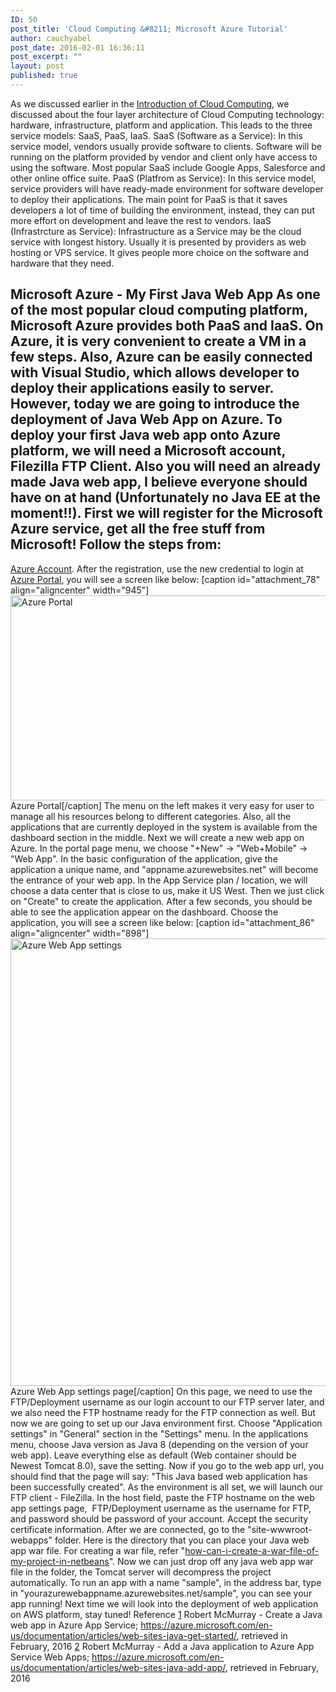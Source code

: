 ```yaml
---
ID: 50
post_title: 'Cloud Computing &#8211; Microsoft Azure Tutorial'
author: cauchyabel
post_date: 2016-02-01 16:36:11
post_excerpt: ""
layout: post
published: true
---
```

As we discussed earlier in the [Introduction of Cloud Computing][1], we discussed about the four layer architecture of Cloud Computing technology: hardware, infrastructure, platform and application. This leads to the three service models: SaaS, PaaS, IaaS. SaaS (Software as a Service): In this service model, vendors usually provide software to clients. Software will be running on the platform provided by vendor and client only have access to using the software. Most popular SaaS include Google Apps, Salesforce and other online office suite. PaaS (Platfrom as Service): In this service model, service providers will have ready-made environment for software developer to deploy their applications. The main point for PaaS is that it saves developers a lot of time of building the environment, instead, they can put more effort on development and leave the rest to vendors. IaaS (Infrastrcture as Service): Infrastructure as a Service may be the cloud service with longest history. Usually it is presented by providers as web hosting or VPS service. It gives people more choice on the software and hardware that they need. 
## Microsoft Azure - My First Java Web App As one of the most popular cloud computing platform, Microsoft Azure provides both PaaS and IaaS. On Azure, it is very convenient to create a VM in a few steps. Also, Azure can be easily connected with Visual Studio, which allows developer to deploy their applications easily to server. However, today we are going to introduce the deployment of Java Web App on Azure. To deploy your first Java web app onto Azure platform, we will need a Microsoft account, Filezilla FTP Client. Also you will need an already made Java web app, I believe everyone should have on at hand (Unfortunately no Java EE at the moment!!). First we will register for the Microsoft Azure service, get all the free stuff from Microsoft! Follow the steps from: 

<a href="https://account.windowsazure.com/Home/Index" target="_blank">Azure Account</a>. After the registration, use the new credential to login at <a href="http://portal.azure.com" target="_blank">Azure Portal</a>, you will see a screen like below: [caption id="attachment_78" align="aligncenter" width="945"]<img class="size-large wp-image-78" src="http://cauchyabel.me/wp-content/uploads/2016/02/QQ截图20160214155153-1024x355.png" alt="Azure Portal" width="945" height="328" /> Azure Portal[/caption] The menu on the left makes it very easy for user to manage all his resources belong to different categories. Also, all the applications that are currently deployed in the system is available from the dashboard section in the middle. Next we will create a new web app on Azure. In the portal page menu, we choose "+New" -> "Web+Mobile" -> "Web App". In the basic configuration of the application, give the application a unique name, and "appname.azurewebsites.net" will become the entrance of your web app. In the App Service plan / location, we will choose a data center that is close to us, make it US West. Then we just click on "Create" to create the application. After a few seconds, you should be able to see the application appear on the dashboard. Choose the application, you will see a screen like below: [caption id="attachment_86" align="aligncenter" width="898"]<img class="size-full wp-image-86" src="http://cauchyabel.me/wp-content/uploads/2016/02/QQ截图20160215215735.png" alt="Azure Web App settings" width="898" height="716" /> Azure Web App settings page[/caption] On this page, we need to use the FTP/Deployment username as our login account to our FTP server later, and we also need the FTP hostname ready for the FTP connection as well. But now we are going to set up our Java environment first. Choose "Application settings" in "General" section in the "Settings" menu. In the applications menu, choose Java version as Java 8 (depending on the version of your web app). Leave everything else as default (Web container should be Newest Tomcat 8.0), save the setting. Now if you go to the web app url, you should find that the page will say: "This Java based web application has been successfully created". As the environment is all set, we will launch our FTP client - FileZilla. In the host field, paste the FTP hostname on the web app settings page,  FTP/Deployment username as the username for FTP, and password should be password of your account. Accept the security certificate information. After we are connected, go to the "site-wwwroot-webapps" folder. Here is the directory that you can place your Java web app war file. For creating a war file, refer "[how-can-i-create-a-war-file-of-my-project-in-netbeans][2]". Now we can just drop off any java web app war file in the folder, the Tomcat server will decompress the project automatically. To run an app with a name "sample", in the address bar, type in "yourazurewebappname.azurewebsites.net/sample", you can see your app running! Next time we will look into the deployment of web application on AWS platform, stay tuned! Reference [1] Robert McMurray - Create a Java web app in Azure App Service; https://azure.microsoft.com/en-us/documentation/articles/web-sites-java-get-started/, retrieved in February, 2016 [2] Robert McMurray - Add a Java application to Azure App Service Web Apps; https://azure.microsoft.com/en-us/documentation/articles/web-sites-java-add-app/, retrieved in February, 2016

 [1]: http://cauchyabel.me/?p=19
 [2]: http://stackoverflow.com/questions/1007346/how-can-i-create-a-war-file-of-my-project-in-netbeans
